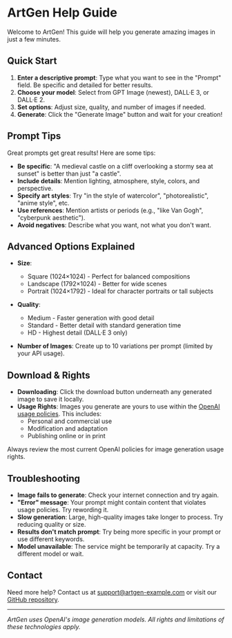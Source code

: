 # ArtGen Help Guide

Welcome to ArtGen! This guide will help you generate amazing images in just a few minutes.

## Quick Start

1. **Enter a descriptive prompt**: Type what you want to see in the "Prompt" field. Be specific and detailed for better results.
2. **Choose your model**: Select from GPT Image (newest), DALL·E 3, or DALL·E 2.
3. **Set options**: Adjust size, quality, and number of images if needed.
4. **Generate**: Click the "Generate Image" button and wait for your creation!

## Prompt Tips

Great prompts get great results! Here are some tips:

- **Be specific**: "A medieval castle on a cliff overlooking a stormy sea at sunset" is better than just "a castle".
- **Include details**: Mention lighting, atmosphere, style, colors, and perspective.
- **Specify art styles**: Try "in the style of watercolor", "photorealistic", "anime style", etc.
- **Use references**: Mention artists or periods (e.g., "like Van Gogh", "cyberpunk aesthetic").
- **Avoid negatives**: Describe what you want, not what you don't want.

## Advanced Options Explained

- **Size**: 
  - Square (1024×1024) - Perfect for balanced compositions
  - Landscape (1792×1024) - Better for wide scenes
  - Portrait (1024×1792) - Ideal for character portraits or tall subjects

- **Quality**:
  - Medium - Faster generation with good detail
  - Standard - Better detail with standard generation time
  - HD - Highest detail (DALL·E 3 only)

- **Number of Images**: Create up to 10 variations per prompt (limited by your API usage).

## Download & Rights

- **Downloading**: Click the download button underneath any generated image to save it locally.
- **Usage Rights**: Images you generate are yours to use within the [OpenAI usage policies](https://openai.com/policies/usage-policies). This includes:
  - Personal and commercial use
  - Modification and adaptation
  - Publishing online or in print

Always review the most current OpenAI policies for image generation usage rights.

## Troubleshooting

- **Image fails to generate**: Check your internet connection and try again.
- **"Error" message**: Your prompt might contain content that violates usage policies. Try rewording it.
- **Slow generation**: Large, high-quality images take longer to process. Try reducing quality or size.
- **Results don't match prompt**: Try being more specific in your prompt or use different keywords.
- **Model unavailable**: The service might be temporarily at capacity. Try a different model or wait.

## Contact

Need more help? Contact us at support@artgen-example.com or visit our [GitHub repository](https://github.com/tkhongsap/fastapi-image-generation).

---

*ArtGen uses OpenAI's image generation models. All rights and limitations of these technologies apply.* 
